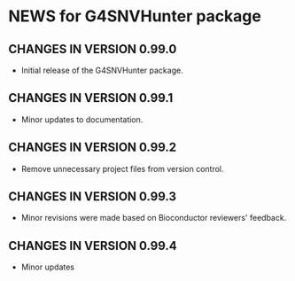 # NEWS for G4SNVHunter package

CHANGES IN VERSION 0.99.0
--------------
- Initial release of the G4SNVHunter package.

CHANGES IN VERSION 0.99.1
--------------
- Minor updates to documentation.

CHANGES IN VERSION 0.99.2
--------------
- Remove unnecessary project files from version control.

CHANGES IN VERSION 0.99.3
--------------
- Minor revisions were made based on Bioconductor reviewers' feedback.

CHANGES IN VERSION 0.99.4
--------------
- Minor updates